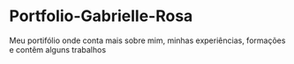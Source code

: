 # Portfolio-Gabrielle-Rosa
Meu portifólio onde conta mais sobre mim, minhas experiências, formações e contêm alguns trabalhos
